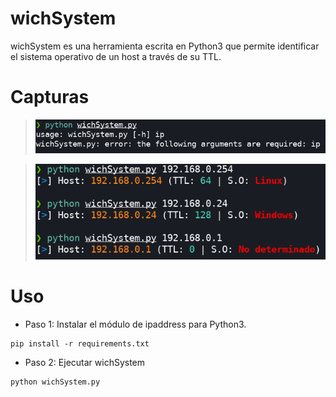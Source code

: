 # wichSystem
wichSystem es una herramienta escrita en Python3 que permite identificar el sistema operativo de un host a través de su TTL.

# Capturas
> ![captura1](https://raw.githubusercontent.com/pablokbg/wichSystem/main/images/captura_1.png)

> ![captura2](https://raw.githubusercontent.com/pablokbg/wichSystem/main/images/captura_2.png)

# Uso
* Paso 1: Instalar el módulo de ipaddress para Python3.
```
pip install -r requirements.txt
```
* Paso 2: Ejecutar wichSystem
```
python wichSystem.py
```
